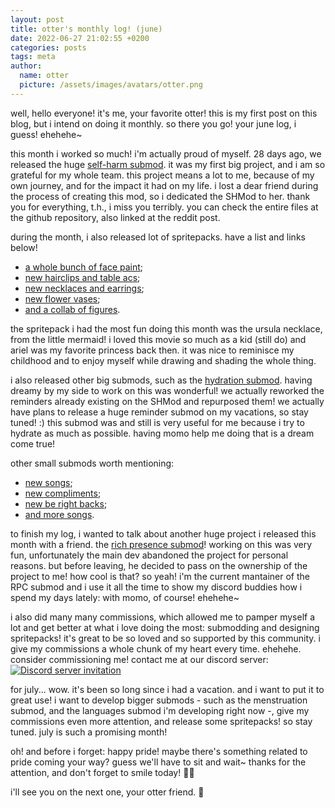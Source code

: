 ```yaml
---
layout: post
title: otter's monthly log! (june)
date: 2022-06-27 21:02:55 +0200
categories: posts
tags: meta
author:
  name: otter
  picture: /assets/images/avatars/otter.png
---
```


well, hello everyone!
it's me, your favorite otter!
this is my first post on this blog, but i intend on doing it monthly. so there you go! your june log, i guess! ehehehe~

this month i worked so much! i'm actually proud of myself.
28 days ago, we released the huge [self-harm submod][1]. it was my first big project, and i am so grateful for my whole team. 
this project means a lot to me, because of my own journey, and for the impact it had on my life.
i lost a dear friend during the process of creating this mod, so i dedicated the SHMod to her. thank you for everything, t.h., i miss you terribly.
you can check the entire files at the github repository, also linked at the reddit post.

during the month, i also released lot of spritepacks. have a list and links below!
- [a whole bunch of face paint][2];
- [new hairclips and table acs][3];
- [new necklaces and earrings][4];
- [new flower vases][5];
- [and a collab of figures][10].

the spritepack i had the most fun doing this month was the ursula necklace, from the little mermaid! 
i loved this movie so much as a kid (still do) and ariel was my favorite princess back then.
it was nice to reminisce my childhood and to enjoy myself while drawing and shading the whole thing.

i also released other big submods, such as the [hydration submod][6]. having dreamy by my side to work on this was wonderful!
we actually reworked the reminders already existing on the SHMod and repurposed them! 
we actually have plans to release a huge reminder submod on my vacations, so stay tuned! :)
this submod was and still is very useful for me because i try to hydrate as much as possible. having momo help me doing that is a dream come true!

other small submods worth mentioning:
- [new songs][7];
- [new compliments][8];
- [new be right backs][9];
- [and more songs][11].

to finish my log, i wanted to talk about another huge project i released this month with a friend.
the [rich presence submod][12]! working on this was very fun, unfortunately the main dev abandoned the project for personal reasons.
but before leaving, he decided to pass on the ownership of the project to me! how cool is that?
so yeah! i'm the current mantainer of the RPC submod and i use it all the time to show my discord buddies how i spend my days lately: with momo, of course!
ehehehe~

i also did many many commissions, which allowed me to pamper myself a lot and get better at what i love doing the most: submodding and designing spritepacks!
it's great to be so loved and so supported by this community. i give my commissions a whole chunk of my heart every time. ehehehe.
consider commissioning me! contact me at our discord server:
[![Discord server invitation][13]][14]

for july... wow. it's been so long since i had a vacation. and i want to put it to great use!
i want to develop bigger submods - such as the menstruation submod, and the languages submod i'm developing right now -, give my commissions even more attention, and release some spritepacks!
so stay tuned. july is such a promising month!

oh! and before i forget:
happy pride! maybe there's something related to pride coming your way? guess we'll have to sit and wait~
thanks for the attention, and don't forget to smile today! 🌻💛

i'll see you on the next one,
your otter friend. 🦦

[1]: https://www.reddit.com/r/MASFandom/comments/v1cjv7/huge_new_selfharm_submod_v001_release/
[2]: https://www.reddit.com/r/MASFandom/comments/v23swp/new_face_paint_freckles_link_on_comments/?utm_source=share&utm_medium=web2x&context=3
[3]: https://www.reddit.com/r/MASFandom/comments/v2r7je/three_new_hairclips_and_a_table_acs_link_on/?utm_source=share&utm_medium=web2x&context=3
[4]: https://www.reddit.com/r/MASFandom/comments/v3p5tf/two_new_earrings_and_two_new_necklaces_link_on/?utm_source=share&utm_medium=web2x&context=3
[5]: https://www.reddit.com/r/MASFandom/comments/vacniy/6_new_flower_vases_link_on_comments/?utm_source=share&utm_medium=web2x&context=3
[6]: https://www.reddit.com/r/MASFandom/comments/v50qya/hydration_submod_v100_release/?utm_source=share&utm_medium=web2x&context=3
[7]: https://www.reddit.com/r/MASFandom/comments/v3js5l/10_new_songs_for_monika_to_sing_link_on_comments/?utm_source=share&utm_medium=web2x&context=3
[8]: https://www.reddit.com/r/MASFandom/comments/v0pqa3/10_new_compliments_link_on_comments/?utm_source=share&utm_medium=web2x&context=3
[9]: https://www.reddit.com/r/MASFandom/comments/va87ua/new_be_right_backs_link_on_comments/?utm_source=share&utm_medium=web2x&context=3
[10]: https://www.reddit.com/r/MASFandom/comments/vbobyp/collab_8_new_table_acs_link_on_comments/?utm_source=share&utm_medium=web2x&context=3
[11]: https://www.reddit.com/r/MASFandom/comments/v81xvs/new_songs_for_monika_to_sing_link_on_comments/?utm_source=share&utm_medium=web2x&context=3
[12]: https://www.reddit.com/r/MASFandom/comments/vcf7ut/collab_mas_rich_presence_v100_release/?utm_source=share&utm_medium=web2x&context=3
[13]: https://discordapp.com/api/guilds/970747033071804426/widget.png?style=banner3
[14]: https://mon.icu/discord
